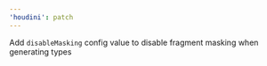 ```yaml
---
'houdini': patch
---
```


Add `disableMasking` config value to disable fragment masking when generating types
